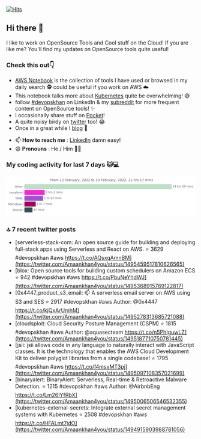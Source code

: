 [![Hits](https://hits.seeyoufarm.com/api/count/incr/badge.svg?url=https%3A%2F%2Fgithub.com%2Fakhan4u%2Fhit-counter&count_bg=%2379C83D&title_bg=%23555555&icon=&icon_color=%23E7E7E7&title=visits&edge_flat=false)](https://hits.seeyoufarm.com)

## Hi there 👋

I like to work on OpenSource Tools and Cool stuff on the Cloud! If you are like me? You'll find my updates on OpenSource tools quite useful!

### Check this out👇

* [AWS Notebook](https://histre.com/public/notebooks/dnllyanu/aws/) is the collection of tools I have used or browsed in my daily search 🕵️ could be useful if you work on AWS ☁️
* This notebook talks more about [Kubernetes](https://histre.com/public/notebooks/6uxdvo3y/kubernetes/) quite be overwhelming! 😅
* follow [#devopskhan](https://www.linkedin.com/feed/hashtag/devopskhan/) on LinkedIn & my [subreddit](https://www.reddit.com/r/devopskhan/) for more frequent content on OpenSource tools! ✨
* I occasionally share stuff on [Pocket](https://getpocket.com/@ej6g8d1dp2829A16a9Tf5d4T6bAMp3d8791rejDe86yem3bm4e14ex4fT4dluk29)!
* A quite noisy birdy on [twitter](https://twitter.com/Amaankhan4you) too! 😂
* Once in a great while I [blog](https://linuxparrot.com/) 😬


- 📫 **How to reach me** : [LinkedIn](https://www.linkedin.com/in/amaan-khan-linux-ninja) damn easy!
- 😄 **Pronouns** : He / Him 🤷‍♂️

### My coding activity for last 7 days 🐱💻

<img src="https://github.com/akhan4u/akhan4u/blob/main/images/stat.svg" alt="Amaan's Wakatime Activity!"/>

### 🔝 7 recent twitter posts
<!-- DEVDOJO:START -->
- [serverless-stack-com: An open source guide for building and deploying full-stack apps using Serverless and React on AWS.
⭐️ 3629
#devopskhan #aws
https://t.co/AQsxqAmnBM](https://twitter.com/Amaankhan4you/status/1495459517810626565)
- [blox: Open source tools for building custom schedulers on Amazon ECS
⭐️ 942
#devopskhan #aws
https://t.co/PbuNeYhdWJ](https://twitter.com/Amaankhan4you/status/1495368915769122817)
- [0x4447_product_s3_email: 📫 A serverless email server on AWS using S3 and SES
⭐️ 2917
#devopskhan #aws
Author: @0x4447
https://t.co/kjQxArUmhM](https://twitter.com/Amaankhan4you/status/1495278313685721088)
- [cloudsploit: Cloud Security Posture Management &lpar;CSPM&rpar;
⭐️ 1815
#devopskhan #aws
Author: @aquasecteam
https://t.co/n5PhIguwLZ](https://twitter.com/Amaankhan4you/status/1495187710750781445)
- [jsii: jsii allows code in any language to naturally interact with JavaScript classes. It is the technology that enables the AWS Cloud Development Kit to deliver polyglot libraries from a single codebase!
⭐️ 1795
#devopskhan #aws
https://t.co/f4msvMT3pj](https://twitter.com/Amaankhan4you/status/1495097108357021699)
- [binaryalert: BinaryAlert: Serverless, Real-time &amp; Retroactive Malware Detection.
⭐️ 1215
#devopskhan #aws
Author: @AirbnbEng
https://t.co/Lm26IYfRbX](https://twitter.com/Amaankhan4you/status/1495006506546532355)
- [kubernetes-external-secrets: Integrate external secret management systems with Kubernetes
⭐️ 2508
#devopskhan #aws
https://t.co/HFALmt7jdO](https://twitter.com/Amaankhan4you/status/1494915903988781056)
<!-- DEVDOJO:END -->

<!-- ![Amaan's GitHub stats](https://github-readme-stats.vercel.app/api?username=akhan4u&count_private=true&show_icons=true&hide=contribs) -->
